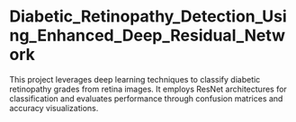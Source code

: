 # Diabetic_Retinopathy_Detection_Using_Enhanced_Deep_Residual_Network
This project leverages deep learning techniques to classify diabetic retinopathy grades from retina images. It employs ResNet architectures for classification and evaluates performance through confusion matrices and accuracy visualizations.

